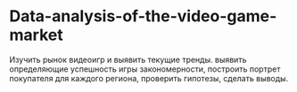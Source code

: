 # Data-analysis-of-the-video-game-market
 Изучить рынок видеоигр и выявить текущие тренды. выявить определяющие успешность игры закономерности, построить портрет покупателя для каждого региона, проверить гипотезы, сделать выводы.  
